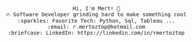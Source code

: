 <p align="center">
  <samp>
    Hi, I'm Mert! 👋 <br>
    🔥 Software Developer grinding hard to make something cool  <br>
    :sparkles: Favorite Tech: Python, Sql, Tableau ... <br>
    :email:	r.mertoztop@hotmail.com <br>
    :briefcase: LinkedIn: https://linkedin.com/in/rmertoztop <br>
  </samp>
</p>

